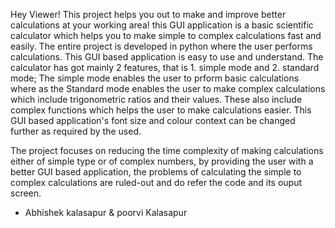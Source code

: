 Hey Viewer!
This project helps you out to make and improve better calculations at your working area! this GUI application is a basic scientific calculator which helps you to make simple to 
complex calculations fast and easily. The entire project is developed in python where the user performs calculations. This GUI based application is easy to use and understand.
The calculator has got mainly 2 features, that is 1. simple mode and 2. standard mode;
The simple mode enables the user to prform basic calculations where as the Standard mode enables the user to make complex calculations which include trigonometric ratios and their 
values. These also include complex functions which helps the user to make calculations easier.
This GUI based application's font size and colour context can be changed further as required by the used.

The project focuses on reducing the time complexity of making calculations either of simple type or of complex numbers, by providing the user with a better GUI based application,
the problems of calculating the simple to complex calculations are ruled-out and do refer the code and its ouput screen.

- Abhishek kalasapur & poorvi Kalasapur

